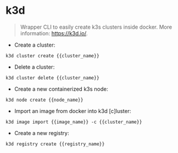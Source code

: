 # k3d

> Wrapper CLI to easily create k3s clusters inside docker.
> More information: <https://k3d.io/>.

- Create a cluster:

`k3d cluster create {{cluster_name}}`

- Delete a cluster:

`k3d cluster delete {{cluster_name}}`

- Create a new containerized k3s node:

`k3d node create {{node_name}}`

- Import an image from docker into k3d [c]luster:

`k3d image import {{image_name}} -c {{cluster_name}}`

- Create a new registry:

`k3d registry create {{registry_name}}`
